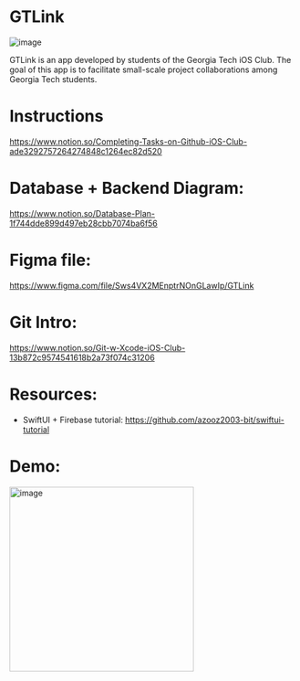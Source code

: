 # GTLink

![image](https://user-images.githubusercontent.com/67667005/226389226-8ac678b8-e501-43d1-a3af-038903f59a9e.png)

GTLink is an app developed by students of the Georgia Tech iOS Club. The goal of this app is to facilitate small-scale project collaborations among Georgia Tech students.

# Instructions

https://www.notion.so/Completing-Tasks-on-Github-iOS-Club-ade3292757264274848c1264ec82d520

# Database + Backend Diagram: 

https://www.notion.so/Database-Plan-1f744dde899d497eb28cbb7074ba6f56

# Figma file: 

https://www.figma.com/file/Sws4VX2MEnptrNOnGLawIp/GTLink

# Git Intro: 

https://www.notion.so/Git-w-Xcode-iOS-Club-13b872c9574541618b2a73f074c31206


# Resources:

- SwiftUI + Firebase tutorial: https://github.com/azooz2003-bit/swiftui-tutorial

# Demo:
<img width="323" alt="image" src="https://user-images.githubusercontent.com/67667005/226389269-51d07b8f-8703-4087-86e0-065258d3e93a.png">


